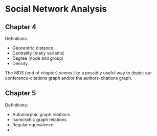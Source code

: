 # Social Network Analysis

## Chapter 4

Definitions:
- Geocentric distance
- Centrality (many variants)
- Degree (node and group)
- Density


The MDS (end of chapter) seems like a possibly useful way to depict our conference-citations graph and/or the authors-citations graph.


## Chapter 5

Definitions:
- Automorphic graph relations
- Isomorphic graph relations
- Regular equivalence
-
